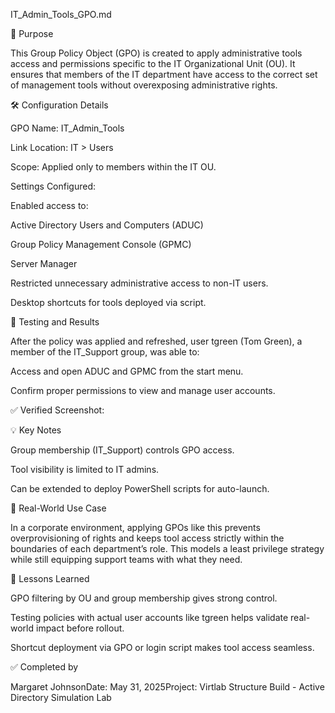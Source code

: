 IT_Admin_Tools_GPO.md

🎯 Purpose

This Group Policy Object (GPO) is created to apply administrative tools access and permissions specific to the IT Organizational Unit (OU). It ensures that members of the IT department have access to the correct set of management tools without overexposing administrative rights.

🛠️ Configuration Details

GPO Name: IT_Admin_Tools

Link Location: IT > Users

Scope: Applied only to members within the IT OU.

Settings Configured:

Enabled access to:

Active Directory Users and Computers (ADUC)

Group Policy Management Console (GPMC)

Server Manager

Restricted unnecessary administrative access to non-IT users.

Desktop shortcuts for tools deployed via script.

🧪 Testing and Results

After the policy was applied and refreshed, user tgreen (Tom Green), a member of the IT_Support group, was able to:

Access and open ADUC and GPMC from the start menu.

Confirm proper permissions to view and manage user accounts.

✅ Verified Screenshot:



💡 Key Notes

Group membership (IT_Support) controls GPO access.

Tool visibility is limited to IT admins.

Can be extended to deploy PowerShell scripts for auto-launch.

📌 Real-World Use Case

In a corporate environment, applying GPOs like this prevents overprovisioning of rights and keeps tool access strictly within the boundaries of each department’s role. This models a least privilege strategy while still equipping support teams with what they need.

🧠 Lessons Learned

GPO filtering by OU and group membership gives strong control.

Testing policies with actual user accounts like tgreen helps validate real-world impact before rollout.

Shortcut deployment via GPO or login script makes tool access seamless.

✅ Completed by

Margaret JohnsonDate: May 31, 2025Project: Virtlab Structure Build - Active Directory Simulation Lab